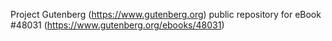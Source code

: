 Project Gutenberg (https://www.gutenberg.org) public repository for eBook #48031 (https://www.gutenberg.org/ebooks/48031)
